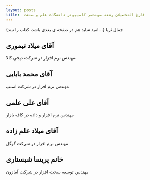 ```yaml
---
layout: posts
title:  فارغ التحصیلان رشته مهندسی کامپیوتر دانشگاه علم و صنعت
---
```


{امید شاید هم
در صفحه ی بعدی باشد،
کتاب را نبند...}
جمال ثریا


## آقای میلاد تیموری
مهندس نرم افزار در شرکت دیجی کالا

## آقای محمد بابایی
مهندس نرم افزار در شرکت اسنپ

## آقای علی علمی
مهندس نرم افزار و داده در کافه بازار

## آقای میلاد علم زاده
مهندس نرم افزار در شرکت گوگل

## خانم پریسا شبستاری
مهندس توسعه سخت افزار در شرکت آمازون